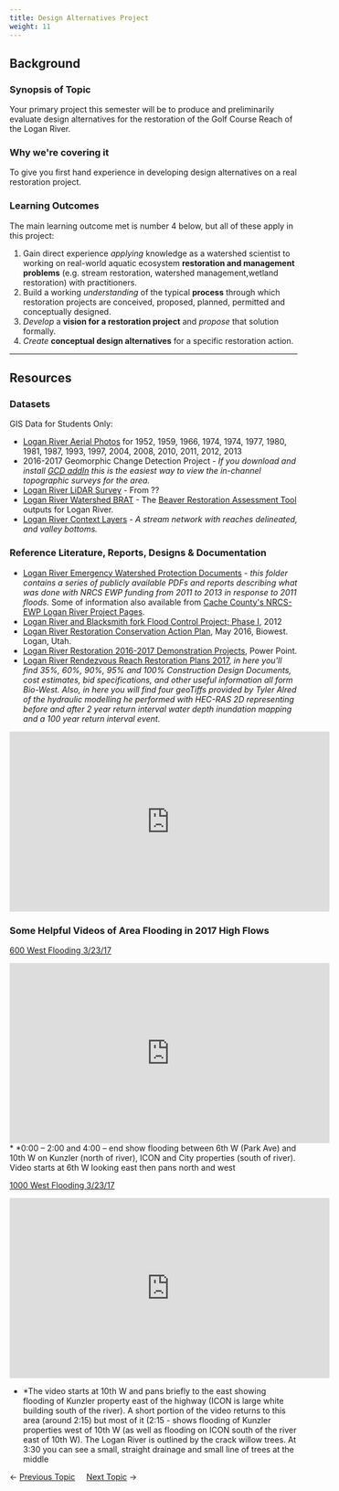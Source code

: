```yaml
---
title: Design Alternatives Project
weight: 11
---
```


## Background

### Synopsis of Topic

Your primary project this semester will be to produce and preliminarily evaluate design alternatives for the restoration of the Golf Course Reach of the Logan River.

### Why we're covering it

To give you first hand experience in developing design alternatives on a real restoration project.

### Learning Outcomes

The main learning outcome met is number 4 below, but all of these apply in this project:

1. Gain direct experience *applying* knowledge as a watershed scientist to working on real-world aquatic ecosystem **restoration and management problems** (e.g. stream restoration, watershed management,wetland restoration) with practitioners. 
2. Build a working *understanding* of the typical **process** through which restoration projects are conceived, proposed, planned, permitted and conceptually designed. 
3. *Develop* a **vision for a restoration project** and *propose* that solution formally.
4. *Create* **conceptual design alternatives** for a specific restoration action.

------

## Resources

### Datasets

GIS Data for Students Only:

* [Logan River Aerial Photos](https://usu.box.com/v/LoganRiverAPs) for 1952, 1959, 1966, 1974, 1974, 1977, 1980, 1981, 1987, 1993, 1997, 2004, 2008, 2010, 2011, 2012, 2013
* 2016-2017 Geomorphic Change Detection Project - *If you download and install [GCD addIn](http://gcd.joewheaton.org) this is the easiest way to view the in-channel topographic surveys for the area.* 
* [Logan River LiDAR Survey](https://usu.box.com/v/LoganRiverLiDAR) - From ??
* [Logan River Watershed BRAT](https://usu.box.com/v/LoganBRAT) - The [Beaver Restoration Assessment Tool](http://brat.riverscapes.xyz) outputs for Logan River.
* [Logan River Context Layers](https://usu.box.com/s/8y151kzgf489yxnrb9mo8vtupf4n5eet) - *A stream network with reaches delineated, and valley bottoms.*



### Reference Literature, Reports, Designs & Documentation

* [Logan River Emergency Watershed Protection Documents](https://usu.box.com/v/LoganRiverEWP) - *this folder contains a series of publicly available PDFs and reports describing what was done with NRCS EWP funding from 2011 to 2013 in response to 2011 floods.* Some of information also available from [Cache County's NRCS-EWP Logan River Project Pages](https://www.cachecounty.org/public-works/current-projects/riverprojects/current-projects/loganriver.html).
* [Logan River  and Blacksmith fork Flood Control Project; Phase I](http://www.acewater.com/wp-content/uploads/2011/06/UTLC01-Logan-River.pdf), 2012
* [Logan River Restoration Conservation Action Plan](http://www.loganutah.org/loganriverrestorationconservationactionplanMay2016.pdf), May 2016, Biowest. Logan, Utah.
* [Logan River Restoration 2016-2017 Demonstration Projects](http://www.loganutah.org/departments/parkrec/LoganRiverResoration2016-2017DemonstrationProjectsPresentation.pdf), Power Point.
* [Logan River Rendezvous Reach Restoration Plans 2017](https://usu.box.com/v/2017LoganRestoration), *in here you'll find 35%, 60%, 90%, 95% and 100% Construction Design Documents, cost estimates, bid specifications, and other useful information all form Bio-West. Also, in here you will find four geoTiffs provided by Tyler Alred of the hydraulic modelling he performed with HEC-RAS 2D representing before and after 2 year return interval water depth inundation mapping and a 100 year return interval event.*

<iframe width="560" height="315" src="https://www.youtube.com/embed/oFNQ8uaN15Q?rel=0" frameborder="0" allowfullscreen></iframe>


### Some Helpful Videos of Area Flooding in 2017 High Flows

[600 West Flooding 3/23/17](https://www.youtube.com/watch?v=vam1TIG1hf0)
<iframe width="560" height="315" src="https://www.youtube.com/embed/vam1TIG1hf0?rel=0" frameborder="0" allowfullscreen></iframe>
* *0:00 – 2:00 and 4:00 – end show flooding between 6th W (Park Ave) and 10th W on Kunzler (north of river), ICON and City properties (south of river). Video starts at 6th W looking east then pans north and west

[1000 West Flooding 3/23/17](https://www.youtube.com/watch?v=YMzuNltyUeg#t=5.482027)
  <iframe width="560" height="315" src="https://www.youtube.com/embed/YMzuNltyUeg?rel=0" frameborder="0" allowfullscreen></iframe>

* *The video starts at 10th W and pans briefly to the east showing flooding of Kunzler property east of the highway (ICON is large white building south of the river). A short portion of the video returns to this area (around 2:15) but most of it (2:15 - shows flooding of Kunzler properties west of 10th W (as well as flooding on ICON south of the river east of 10th W). The Logan River is outlined by the crack willow trees. At 3:30 you can see a small, straight drainage and small line of trees at the middle 



← [Previous Topic](2_Restoration_Process)      &nbsp;&nbsp;&nbsp;          [Next Topic](4_Management_Objectives) →